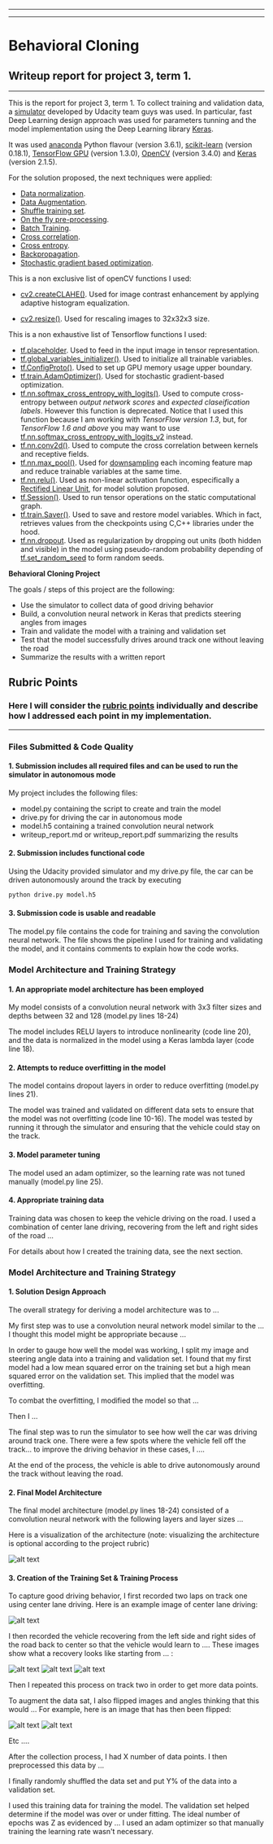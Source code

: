 ----------


----------


# **Behavioral Cloning** 

## Writeup report for project 3, term 1.

---
This is the report for project 3, term 1. To collect training and validation data, a [simulator](https://github.com/udacity/self-driving-car-sim) developed by Udacity team guys was used.
In particular, fast Deep Learning design approach was used for parameters tunning and the model implementation using the Deep Learning library [Keras](https://keras.io/).

It was used [anaconda](https://www.anaconda.com/) Python flavour (version 3.6.1), [scikit-learn](http://scikit-learn.org) (version 0.18.1), [TensorFlow GPU](https://www.tensorflow.org/) (version 1.3.0), [OpenCV](https://opencv.org/releases.html) (version 3.4.0) and [Keras](https://keras.io/) (version 2.1.5).

For the solution proposed, the next techniques were applied:
* [Data normalization](http://ieeexplore.ieee.org/document/8269475/).
* [Data Augmentation](https://arxiv.org/pdf/1609.08764.pdf).
*  [Shuffle training set](http://ieeexplore.ieee.org/document/8246726/?reload=true).
* [On the fly pre-processing](https://arxiv.org/pdf/1506.01497.pdf).
* [Batch Training](https://arxiv.org/abs/1711.00489).
* [Cross correlation](https://arxiv.org/abs/1309.5388).
* [Cross entropy](https://icml.cc/Conferences/2005/proceedings/papers/071_CrossEntropy_MannorEtAl.pdf).
* [Backpropagation](http://yann.lecun.com/exdb/publis/pdf/lecun-88.pdf).
* [Stochastic gradient based optimization](https://arxiv.org/abs/1412.6980).

This is a non exclusive list of openCV functions I used:
* [cv2.createCLAHE()](https://docs.opencv.org/3.1.0/d5/daf/tutorial_py_histogram_equalization.html). Used for image contrast enhancement by applying adaptive histogram equalization.

* [cv2.resize()](https://docs.opencv.org/3.4.0/da/d6e/tutorial_py_geometric_transformations.html). Used for rescaling images to 32x32x3 size.

This is a non exhaustive list of Tensorflow functions I used:
* [tf.placeholder](https://www.tensorflow.org/api_docs/python/tf/placeholder). Used to feed in the input image in tensor representation.
* [tf.global_variables_initializer()](https://www.tensorflow.org/api_docs/python/tf/global_variables_initializer). Used to initialize all trainable variables.
* [tf.ConfigProto()](https://www.tensorflow.org/programmers_guide/using_gpu). Used to set up GPU memory usage upper boundary.
* [tf.train.AdamOptimizer()](https://www.tensorflow.org/api_docs/python/tf/train/AdamOptimizer). Used for stochastic gradient-based optimization.
* [tf.nn.softmax_cross_entropy_with_logits()](https://www.tensorflow.org/api_docs/python/tf/nn/softmax_cross_entropy_with_logits). Used to compute cross-entropy between *output network scores* and *expected claseification labels*. However this function is deprecated. Notice that I used this function because I am working with *TensorFlow version 1.3*, but, for *TensorFlow 1.6 and above* you may want to use [tf.nn.softmax_cross_entropy_with_logits_v2](https://www.tensorflow.org/api_docs/python/tf/nn/softmax_cross_entropy_with_logits_v2) instead.
* [tf.nn.conv2d()](https://www.tensorflow.org/api_docs/python/tf/nn/conv2d). Used to compute the cross correlation between kernels and receptive fields.
* [tf.nn.max_pool()](https://www.tensorflow.org/api_docs/python/tf/nn/max_pool). Used for [downsampling](https://web.stanford.edu/class/cs448f/lectures/2.2/Fast%20Filtering.pdf) each incoming feature map and reduce trainable variables at the same time.
* [tf.nn.relu()](https://www.tensorflow.org/api_docs/python/tf/nn/relu). Used as non-linear activation function, especifically a [Rectified Linear Unit](https://arxiv.org/abs/1611.01491), for model solution proposed.
* [tf.Session()](https://www.tensorflow.org/programmers_guide/graphs). Used to run tensor operations on the static computational graph.
* [tf.train.Saver()](https://www.tensorflow.org/programmers_guide/saved_model). Used to save and restore model variables. Which in fact, retrieves values from the checkpoints using C,C++ libraries under the hood.
* [tf.nn.dropout](https://www.tensorflow.org/api_docs/python/tf/nn/dropout). Used as regularization by dropping out units (both hidden and visible) in the model using pseudo-random probability depending of [tf.set_random_seed](https://www.tensorflow.org/api_docs/python/tf/set_random_seed) to form random seeds.






**Behavioral Cloning Project**

The goals / steps of this project are the following:
* Use the simulator to collect data of good driving behavior
* Build, a convolution neural network in Keras that predicts steering angles from images
* Train and validate the model with a training and validation set
* Test that the model successfully drives around track one without leaving the road
* Summarize the results with a written report


[//]: # (Image References)

[image1]: ./examples/placeholder.png "Model Visualization"
[image2]: ./examples/placeholder.png "Grayscaling"
[image3]: ./examples/placeholder_small.png "Recovery Image"
[image4]: ./examples/placeholder_small.png "Recovery Image"
[image5]: ./examples/placeholder_small.png "Recovery Image"
[image6]: ./examples/placeholder_small.png "Normal Image"
[image7]: ./examples/placeholder_small.png "Flipped Image"

## Rubric Points
### Here I will consider the [rubric points](https://review.udacity.com/#!/rubrics/432/view) individually and describe how I addressed each point in my implementation.  

---
### Files Submitted & Code Quality

#### 1. Submission includes all required files and can be used to run the simulator in autonomous mode

My project includes the following files:
* model.py containing the script to create and train the model
* drive.py for driving the car in autonomous mode
* model.h5 containing a trained convolution neural network 
* writeup_report.md or writeup_report.pdf summarizing the results

#### 2. Submission includes functional code
Using the Udacity provided simulator and my drive.py file, the car can be driven autonomously around the track by executing 
```sh
python drive.py model.h5
```

#### 3. Submission code is usable and readable

The model.py file contains the code for training and saving the convolution neural network. The file shows the pipeline I used for training and validating the model, and it contains comments to explain how the code works.

### Model Architecture and Training Strategy

#### 1. An appropriate model architecture has been employed

My model consists of a convolution neural network with 3x3 filter sizes and depths between 32 and 128 (model.py lines 18-24) 

The model includes RELU layers to introduce nonlinearity (code line 20), and the data is normalized in the model using a Keras lambda layer (code line 18). 

#### 2. Attempts to reduce overfitting in the model

The model contains dropout layers in order to reduce overfitting (model.py lines 21). 

The model was trained and validated on different data sets to ensure that the model was not overfitting (code line 10-16). The model was tested by running it through the simulator and ensuring that the vehicle could stay on the track.

#### 3. Model parameter tuning

The model used an adam optimizer, so the learning rate was not tuned manually (model.py line 25).

#### 4. Appropriate training data

Training data was chosen to keep the vehicle driving on the road. I used a combination of center lane driving, recovering from the left and right sides of the road ... 

For details about how I created the training data, see the next section. 

### Model Architecture and Training Strategy

#### 1. Solution Design Approach

The overall strategy for deriving a model architecture was to ...

My first step was to use a convolution neural network model similar to the ... I thought this model might be appropriate because ...

In order to gauge how well the model was working, I split my image and steering angle data into a training and validation set. I found that my first model had a low mean squared error on the training set but a high mean squared error on the validation set. This implied that the model was overfitting. 

To combat the overfitting, I modified the model so that ...

Then I ... 

The final step was to run the simulator to see how well the car was driving around track one. There were a few spots where the vehicle fell off the track... to improve the driving behavior in these cases, I ....

At the end of the process, the vehicle is able to drive autonomously around the track without leaving the road.

#### 2. Final Model Architecture

The final model architecture (model.py lines 18-24) consisted of a convolution neural network with the following layers and layer sizes ...

Here is a visualization of the architecture (note: visualizing the architecture is optional according to the project rubric)

![alt text][image1]

#### 3. Creation of the Training Set & Training Process

To capture good driving behavior, I first recorded two laps on track one using center lane driving. Here is an example image of center lane driving:

![alt text][image2]

I then recorded the vehicle recovering from the left side and right sides of the road back to center so that the vehicle would learn to .... These images show what a recovery looks like starting from ... :

![alt text][image3]
![alt text][image4]
![alt text][image5]

Then I repeated this process on track two in order to get more data points.

To augment the data sat, I also flipped images and angles thinking that this would ... For example, here is an image that has then been flipped:

![alt text][image6]
![alt text][image7]

Etc ....

After the collection process, I had X number of data points. I then preprocessed this data by ...


I finally randomly shuffled the data set and put Y% of the data into a validation set. 

I used this training data for training the model. The validation set helped determine if the model was over or under fitting. The ideal number of epochs was Z as evidenced by ... I used an adam optimizer so that manually training the learning rate wasn't necessary.
<!--stackedit_data:
eyJoaXN0b3J5IjpbMjAyMzY1MzAwNV19
-->